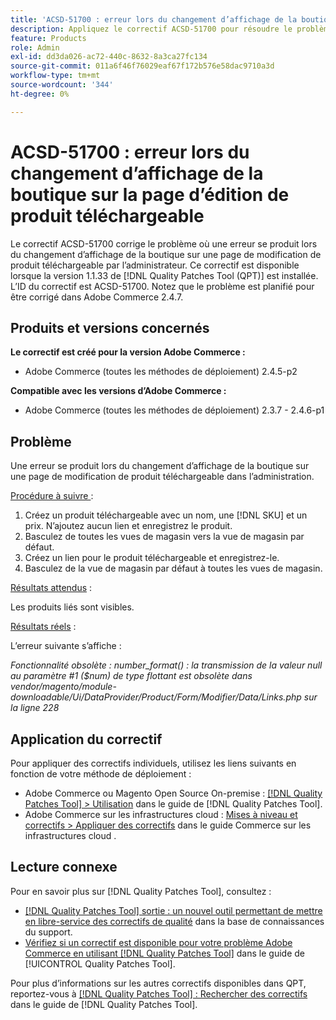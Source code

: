 ```yaml
---
title: 'ACSD-51700 : erreur lors du changement d’affichage de la boutique sur la page d’édition de produit téléchargeable'
description: Appliquez le correctif ACSD-51700 pour résoudre le problème d’Adobe Commerce en raison duquel une erreur se produit lors du changement d’affichage de la boutique sur une page de modification de produit téléchargeable par l’administrateur.
feature: Products
role: Admin
exl-id: dd3da026-ac72-440c-8632-8a3ca27fc134
source-git-commit: 011a6f46f76029eaf67f172b576e58dac9710a3d
workflow-type: tm+mt
source-wordcount: '344'
ht-degree: 0%

---
```


# ACSD-51700 : erreur lors du changement d’affichage de la boutique sur la page d’édition de produit téléchargeable

Le correctif ACSD-51700 corrige le problème où une erreur se produit lors du changement d’affichage de la boutique sur une page de modification de produit téléchargeable par l’administrateur. Ce correctif est disponible lorsque la version 1.1.33 de [!DNL Quality Patches Tool (QPT)] est installée. L’ID du correctif est ACSD-51700. Notez que le problème est planifié pour être corrigé dans Adobe Commerce 2.4.7.

## Produits et versions concernés

**Le correctif est créé pour la version Adobe Commerce :**

* Adobe Commerce (toutes les méthodes de déploiement) 2.4.5-p2

**Compatible avec les versions d’Adobe Commerce :**

* Adobe Commerce (toutes les méthodes de déploiement) 2.3.7 - 2.4.6-p1

## Problème

Une erreur se produit lors du changement d’affichage de la boutique sur une page de modification de produit téléchargeable dans l’administration.

<u>Procédure à suivre </u> :

1. Créez un produit téléchargeable avec un nom, une [!DNL SKU] et un prix. N’ajoutez aucun lien et enregistrez le produit.
1. Basculez de toutes les vues de magasin vers la vue de magasin par défaut.
1. Créez un lien pour le produit téléchargeable et enregistrez-le.
1. Basculez de la vue de magasin par défaut à toutes les vues de magasin.

<u>Résultats attendus</u> :

Les produits liés sont visibles.

<u>Résultats réels</u> :

L’erreur suivante s’affiche :

*Fonctionnalité obsolète : number_format() : la transmission de la valeur null au paramètre #1 ($num) de type flottant est obsolète dans vendor/magento/module-downloadable/Ui/DataProvider/Product/Form/Modifier/Data/Links.php sur la ligne 228*

## Application du correctif

Pour appliquer des correctifs individuels, utilisez les liens suivants en fonction de votre méthode de déploiement :

* Adobe Commerce ou Magento Open Source On-premise : [[!DNL Quality Patches Tool] > Utilisation](/help/tools/quality-patches-tool/usage.md) dans le guide de [!DNL Quality Patches Tool].
* Adobe Commerce sur les infrastructures cloud : [Mises à niveau et correctifs > Appliquer des correctifs](https://experienceleague.adobe.com/docs/commerce-cloud-service/user-guide/develop/upgrade/apply-patches.html) dans le guide Commerce sur les infrastructures cloud .

## Lecture connexe

Pour en savoir plus sur [!DNL Quality Patches Tool], consultez :

* [[!DNL Quality Patches Tool] sortie : un nouvel outil permettant de mettre en libre-service des correctifs de qualité](https://experienceleague.adobe.com/en/docs/commerce-operations/tools/quality-patches-tool/quality-patches-tool-to-self-serve-quality-patches) dans la base de connaissances du support.
* [Vérifiez si un correctif est disponible pour votre problème Adobe Commerce en utilisant [!DNL Quality Patches Tool]](/help/tools/quality-patches-tool/patches-available-in-qpt/check-patch-for-magento-issue-with-magento-quality-patches.md) dans le guide de [!UICONTROL Quality Patches Tool].


Pour plus d’informations sur les autres correctifs disponibles dans QPT, reportez-vous à [[!DNL Quality Patches Tool] : Rechercher des correctifs](https://experienceleague.adobe.com/tools/commerce-quality-patches/index.html) dans le guide de [!DNL Quality Patches Tool].
